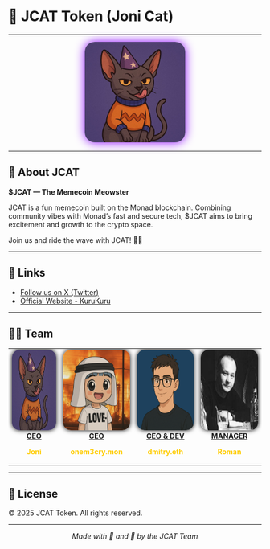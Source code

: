 # 🐾 JCAT Token (Joni Cat)

---

<p align="center">
  <img src="img/img.jpg" alt="JCAT Token Logo" width="200" style="border-radius: 20px; box-shadow: 0 0 20px #8B00FF;" />
</p>

---

## 🚀 About JCAT

**$JCAT — The Memecoin Meowster**

JCAT is a fun memecoin built on the Monad blockchain. Combining community vibes with Monad’s fast and secure tech, $JCAT aims to bring excitement and growth to the crypto space.

Join us and ride the wave with JCAT! 🚀🐾

---

## 🔗 Links

- [Follow us on X (Twitter)](https://x.com/jcattoken)
- [Official Website - KuruKuru](https://kurukuru.ooo)

---

## 👨‍💻 Team

<table>
  <tr>
    <td align="center" width="180">
      <a href="https://x.com/jcattoken" target="_blank">
        <img src="img/cat.png" alt="CAT" width="160" height="160" style="border-radius:15px; box-shadow: 0 0 10px #000;" />
        <br><strong>CEO</strong>
      </a>
      <p style="color:#ffcc00; font-weight:bold;">Joni</p>
    </td>
    <td align="center" width="180">
      <a href="https://x.com/th3kuroro" target="_blank">
        <img src="img/ceo.png" alt="CEO" width="160" height="160" style="border-radius:15px; box-shadow: 0 0 10px #000;" />
        <br><strong>CEO</strong>
      </a>
      <p style="color:#ffcc00; font-weight:bold;">onem3cry.mon</p>
    </td>
    <td align="center" width="180">
      <a href="https://x.com/lesin_official" target="_blank">
        <img src="img/dev.png" alt="DEV" width="160" height="160" style="border-radius:15px; box-shadow: 0 0 10px #000;" />
        <br><strong>CEO & DEV</strong>
      </a>
      <p style="color:#ffcc00; font-weight:bold;">dmitry.eth</p>
    </td>
    <td align="center" width="180">
      <a href="https://x.com/RomanKoles63959" target="_blank">
        <img src="img/roman.png" alt="MANAGER" width="160" height="160" style="border-radius:15px; box-shadow: 0 0 10px #000;" />
        <br><strong>MANAGER</strong>
      </a>
      <p style="color:#ffcc00; font-weight:bold;">Roman</p>
    </td>
  </tr>
</table>

---

## 📜 License

© 2025 JCAT Token. All rights reserved.

---

<p align="center">
  <em>Made with 💜 and 🐾 by the JCAT Team</em>
</p>
